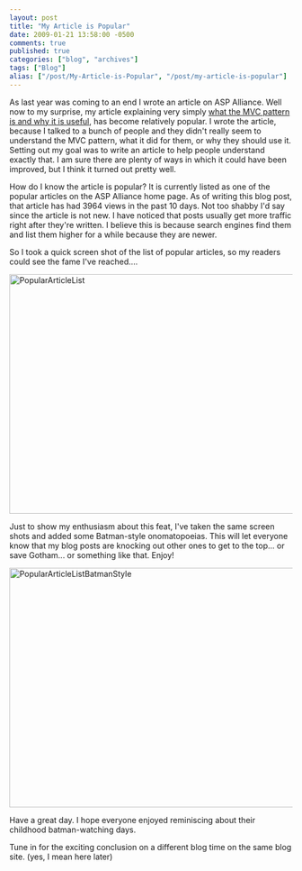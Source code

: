 ```yaml
---
layout: post
title: "My Article is Popular"
date: 2009-01-21 13:58:00 -0500
comments: true
published: true
categories: ["blog", "archives"]
tags: ["Blog"]
alias: ["/post/My-Article-is-Popular", "/post/my-article-is-popular"]
---
```

<!-- more -->

<p>As last year was coming to an end I wrote an article on ASP Alliance. Well now to my surprise, my article explaining very simply <a href="http://aspalliance.com/1764_Understanding_the_What_and_Why_of_the_MVC_Pattern" target="_blank">what the MVC pattern is and why it is useful</a>, has become relatively popular. I wrote the article, because I talked to a bunch of people and they didn't really seem to understand the MVC pattern, what it did for them, or why they should use it. Setting out my goal was to write an article to help people understand exactly that. I am sure there are plenty of ways in which it could have been improved, but I think it turned out pretty well.</p>
<p>How do I know the article is popular? It is currently listed as one of the popular articles on the ASP Alliance home page. As of writing this blog post, that article has had 3964 views in the past 10 days. Not too shabby I'd say since the article is not new. I have noticed that posts usually get more traffic right after they're written. I believe this is because search engines find them and list them higher for a while because they are newer.</p>
<p>So I took a quick screen shot of the list of popular articles, so my readers could see the fame I've reached....</p>
<p><a href="http://brendan.enrick.com/files/media/image/WindowsLiveWriter/MyArticleisPopular_C094/PopularArticleList_4.jpg"><img style="border-right: 0px; border-top: 0px; border-left: 0px; border-bottom: 0px" src="http://brendan.enrick.com/files/media/image/WindowsLiveWriter/MyArticleisPopular_C094/PopularArticleList_thumb_1.jpg" border="0" alt="PopularArticleList" width="679" height="425" /></a></p>
<p>Just to show my enthusiasm about this feat, I've taken the same screen shots and added some Batman-style onomatopoeias. This will let everyone know that my blog posts are knocking out other ones to get to the top... or save Gotham... or something like that. Enjoy!</p>
<p><a href="http://brendan.enrick.com/files/media/image/WindowsLiveWriter/MyArticleisPopular_C094/PopularArticleListBatmanStyle_4.jpg"><img style="border-right: 0px; border-top: 0px; border-left: 0px; border-bottom: 0px" src="http://brendan.enrick.com/files/media/image/WindowsLiveWriter/MyArticleisPopular_C094/PopularArticleListBatmanStyle_thumb_1.jpg" border="0" alt="PopularArticleListBatmanStyle" width="679" height="425" /></a></p>
<p>Have a great day. I hope everyone enjoyed reminiscing about their childhood batman-watching days.</p>
<p>Tune in for the exciting conclusion on a different blog time on the same blog site. (yes, I mean here later)</p>
